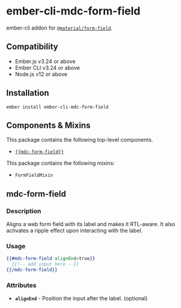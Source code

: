 ember-cli-mdc-form-field
======================

ember-cli addon for [`@material/form-field`](https://github.com/material-components/material-components-web/tree/master/packages/mdc-form-field).


Compatibility
------------------------------------------------------------------------------

* Ember.js v3.24 or above
* Ember CLI v3.24 or above
* Node.js v12 or above


Installation
------------

    ember install ember-cli-mdc-form-field

Components & Mixins
-------------------

This package contains the following top-level components.

* [`{{mdc-form-field}}`](#mdc-form-field)

This package contains the following mixins:

* `FormFieldMixin`

mdc-form-field
---------------------

### Description

Aligns a web form field with its label and makes it RTL-aware. It also activates a ripple effect
upon interacting with the label.

### Usage

```handlebars
{{#mdc-form-field alignEnd=true}}
  {{!-- add input here --}}
{{/mdc-form-field}}
```

### Attributes

* **`alignEnd`** - Position the input after the label. (optional)
